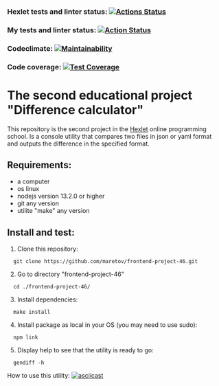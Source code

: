### Hexlet tests and linter status: [![Actions Status](https://github.com/maretov/frontend-project-46/workflows/hexlet-check/badge.svg)](https://github.com/maretov/frontend-project-46/actions)

### My tests and linter status: [![Action Status](https://github.com/maretov/frontend-project-46/workflows/lint-and-test/badge.svg)](https://github.com/maretov/frontend-project-46/actions)

### Codeclimate: [![Maintainability](https://api.codeclimate.com/v1/badges/00d357d199d0d1eabc39/maintainability)](https://codeclimate.com/github/maretov/frontend-project-46/maintainability)

### Code coverage: [![Test Coverage](https://api.codeclimate.com/v1/badges/00d357d199d0d1eabc39/test_coverage)](https://codeclimate.com/github/maretov/frontend-project-46/test_coverage)

# The second educational project "Difference calculator"

This repository is the second project in the [Hexlet](hexlet.io) online programming school. Is a console utility that compares two files in json or yaml format and outputs the difference in the specified format.

## Requirements:

- a computer
- os linux
- nodejs version 13.2.0 or higher
- git any version
- utilite "make" any version

## Install and test:

1. Clone this repository:

```
  git clone https://github.com/maretov/frontend-project-46.git
```

2. Go to directory "frontend-project-46"

```
  cd ./frontend-project-46/
```

3. Install dependencies:

```
  make install
```

4. Install package as local in your OS (you may need to use sudo):

```
  npm link
```

5. Display help to see that the utility is ready to go:

```
  gendiff -h
```

How to use this utility:
[![asciicast](https://asciinema.org/a/603711.svg)](https://asciinema.org/a/603711)
